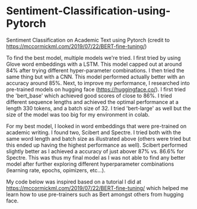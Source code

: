 # Sentiment-Classification-using-Pytorch
Sentiment Classification on Academic Text using Pytorch (credit to https://mccormickml.com/2019/07/22/BERT-fine-tuning/)

To find the best model, multiple models we're tried. I first tried by using Glove word embeddings with a LSTM. This model capped out at around 84% after trying different hyper-parameter combinations. I then tried the same thing but with a CNN. This model performed actually better with an accuracy around 85%. Next, to improve my performance, I researched into pre-trained models on hugging face (https://huggingface.co/). I first tried the 'bert_base' which achieved good scores of close to 86%. I tried different sequence lengths and achieved the optimal performance at a length 330 tokens, and a batch size of 32. I tried 'bert-large' as well but the size of the model was too big for my environment in colab. 

For my best model, I looked in word embeddings that were pre-trained on academic writing. I found two, Scibert and Spectre. I tried both with the same word length and batch size as illustrated above (others were tried but this ended up having the highest performance as well). Scibert performed slightly better as I achieved a accuracy of just abover 87% vs. 86.6% for Spectre. This was thus my final model as I was not able to find any better model after further exploring different hyperparameter combinations (learning rate, epochs, opimizers, etc...).

My code below was inspired based on a tutorial I did at https://mccormickml.com/2019/07/22/BERT-fine-tuning/ which helped me learn how to use pre-trainers such as Bert amongst others from hugging face. 
